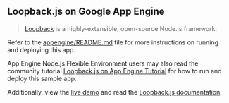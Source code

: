 ## Loopback.js on Google App Engine

> [Loopback][1] is a highly-extensible, open-source Node.js framework.

Refer to the [appengine/README.md](../README.md) file for more instructions on
running and deploying this app.

App Engine Node.js Flexible Environment users may also read the community
tutorial [Loopback.js on App Engine Tutorial][2] for how to run and deploy this
sample app.

Additionally, view the [live demo][3] and read the [Loopback.js documentation][4].

[1]: http://loopback.io/
[2]: https://cloud.google.com/nodejs/resources/frameworks/loopback
[3]: http://loopback-dot-nodejs-docs-samples.appspot.com
[4]: http://loopback.io/getting-started/
